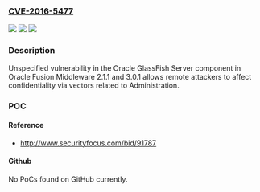### [CVE-2016-5477](https://cve.mitre.org/cgi-bin/cvename.cgi?name=CVE-2016-5477)
![](https://img.shields.io/static/v1?label=Product&message=n%2Fa&color=blue)
![](https://img.shields.io/static/v1?label=Version&message=n%2Fa&color=blue)
![](https://img.shields.io/static/v1?label=Vulnerability&message=n%2Fa&color=brighgreen)

### Description

Unspecified vulnerability in the Oracle GlassFish Server component in Oracle Fusion Middleware 2.1.1 and 3.0.1 allows remote attackers to affect confidentiality via vectors related to Administration.

### POC

#### Reference
- http://www.securityfocus.com/bid/91787

#### Github
No PoCs found on GitHub currently.

